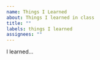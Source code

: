 ```yaml
---
name: Things I Learned
about: Things I learned in class
title: ""
labels: things I learned
assignees: ""
---
```


I learned...
